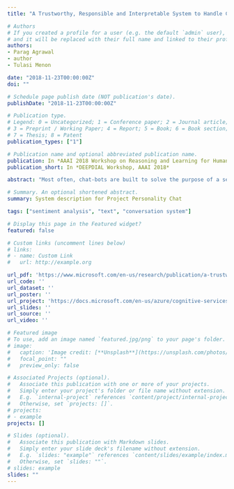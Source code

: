 ```yaml
---
title: "A Trustworthy, Responsible and Interpretable System to Handle Chit-Chat in Conversational Bots"

# Authors
# If you created a profile for a user (e.g. the default `admin` user), write the username (folder name) here 
# and it will be replaced with their full name and linked to their profile.
authors:
- Parag Agrawal
- author
- Tulasi Menon

date: "2018-11-23T00:00:00Z"
doi: ""

# Schedule page publish date (NOT publication's date).
publishDate: "2018-11-23T00:00:00Z"

# Publication type.
# Legend: 0 = Uncategorized; 1 = Conference paper; 2 = Journal article;
# 3 = Preprint / Working Paper; 4 = Report; 5 = Book; 6 = Book section;
# 7 = Thesis; 8 = Patent
publication_types: ["1"]

# Publication name and optional abbreviated publication name.
publication: In *AAAI 2018 Workshop on Reasoning and Learning for Human-Machine Dialogues (DEEP-DIAL18)*
publication_short: In *DEEPDIAL Workshop, AAAI 2018*

abstract: "Most often, chat-bots are built to solve the purpose of a search engine or a human assistant: Their primary goal is to provide information to the user or help them complete a task. However, these chat-bots are incapable of responding to unscripted queries like” Hi, what’s up”,” What’s your favorite food”. Human evaluation judgments show that 4 humans come to a consensus on the intent of a given query which is from chat domain only 77% of the time, thus making it evident how non-trivial this task is. In our work, we show why it is difficult to break the chitchat space into clearly defined intents. We propose a system to handle this task in chat-bots, keeping in mind scalability, interpretability, appropriateness, trustworthiness, relevance and coverage. Our work introduces a pipeline for query understanding in chitchat using hierarchical intents as well as a way to use seq-seq auto-generation models in professional bots. We explore an interpretable model for chat domain detection and also show how various components such as adult/offensive classification, grammars/regex patterns, curated personality based responses, generic guided evasive responses and response generation models can be combined in a scalable way to solve this problem."

# Summary. An optional shortened abstract.
summary: System description for Project Personality Chat

tags: ["sentiment analysis", "text", "conversation system"]

# Display this page in the Featured widget?
featured: false

# Custom links (uncomment lines below)
# links:
# - name: Custom Link
#   url: http://example.org

url_pdf: 'https://www.microsoft.com/en-us/research/publication/a-trustworthy-responsible-and-interpretable-system-to-handle-chit-chat-in-conversational-bots/'
url_code: ''
url_dataset: ''
url_poster: ''
url_project: 'https://docs.microsoft.com/en-us/azure/cognitive-services/qnamaker/how-to/chit-chat-knowledge-base?tabs=v1'
url_slides: ''
url_source: ''
url_video: ''

# Featured image
# To use, add an image named `featured.jpg/png` to your page's folder. 
# image:
#   caption: 'Image credit: [**Unsplash**](https://unsplash.com/photos/pLCdAaMFLTE)'
#   focal_point: ""
#   preview_only: false

# Associated Projects (optional).
#   Associate this publication with one or more of your projects.
#   Simply enter your project's folder or file name without extension.
#   E.g. `internal-project` references `content/project/internal-project/index.md`.
#   Otherwise, set `projects: []`.
# projects:
# - example
projects: []

# Slides (optional).
#   Associate this publication with Markdown slides.
#   Simply enter your slide deck's filename without extension.
#   E.g. `slides: "example"` references `content/slides/example/index.md`.
#   Otherwise, set `slides: ""`.
# slides: example
slides: ""
---
```


<!-- {{% callout note %}}
Click the *Cite* button above to demo the feature to enable visitors to import publication metadata into their reference management software.
{{% /callout %}}

{{% callout note %}}
Create your slides in Markdown - click the *Slides* button to check out the example.
{{% /callout %}}

Supplementary notes can be added here, including [code, math, and images](https://wowchemy.com/docs/writing-markdown-latex/). -->
